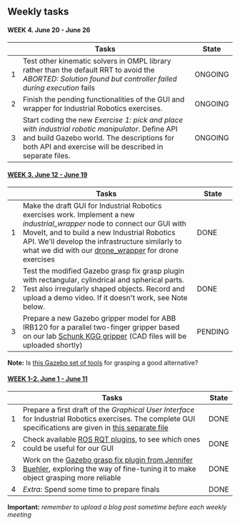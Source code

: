 ## Weekly tasks 

#### WEEK 4.  June 20 - June 26

|      | Tasks                                                        | State   |
| ---- | ------------------------------------------------------------ | ------- |
| 1    | Test other kinematic solvers in OMPL library rather than the default RRT to avoid the *ABORTED: Solution found but controller failed during execution* fails | ONGOING |
| 2    | Finish the pending functionalities of the GUI and wrapper for Industrial Robotics exercises. | ONGOING |
| 3    | Start coding the new *Exercise 1: pick and place with industrial robotic manipulator*. Define API and build Gazebo world. The descriptions for both API and exercise will be described in separate files. | ONGOING |

#### [WEEK 3.  June 12 - June 19 ](https://theroboticsclub.github.io/colab-gsoc2020-Yijia_Wu/2020-06-18-week3/)

|      | Tasks                                                        | State   |
| ---- | ------------------------------------------------------------ | ------- |
| 1    | Make the draft GUI for Industrial Robotics exercises work. Implement a new *industrial_wrapper* node to connect our GUI with MoveIt, and to build a new Industrial Robotics API. We'll develop the infrastructure similarly to what we did with our [drone_wrapper](https://github.com/JdeRobot/drones) for drone exercises | DONE    |
| 2    | Test the modified Gazebo grasp fix grasp plugin with rectangular, cylindrical and spherical parts. Test also irregularly shaped objects. Record and upload a demo video. If it doesn't work, see Note below. | DONE    |
| 3    | Prepare a new Gazebo gripper model for ABB IRB120 for a parallel two-finger gripper based on our lab [Schunk KGG gripper](https://schunk.com/es_en/gripping-systems/series/kgg/) (CAD files will be uploaded shortly) | PENDING |

**Note:** Is [this Gazebo set of tools](https://github.com/jsbruglie/grasp)  for grasping a good alternative?

#### [WEEK 1-2.  June 1 - June 11](https://theroboticsclub.github.io/colab-gsoc2020-Yijia_Wu/2020-06-11-week1_2/)

|      | Tasks                                                        | State |
| ---- | ------------------------------------------------------------ | ----- |
| 1    | Prepare a first draft of the *Graphical User Interface* for Industrial Robotics exercises. The complete GUI specifications are given in [this separate file](../exercises_description/Exercises_GUI_description.md) | DONE  |
| 2    | Check available [ROS RQT plugins](http://wiki.ros.org/rqt/Plugins#Robot-interaction_tools_.28rqt_robot_plugins.29), to see which ones could be useful for our GUI | DONE  |
| 3    | Work on the [Gazebo grasp fix plugin from Jennifer Buehler](https://github.com/jenniferBuehler/gazebo-pkgs/wiki/The-Gazebo-grasp-fix-plugin), exploring the way of fine-tuning it to make object grasping more reliable | DONE  |
| 4    | *Extra:* Spend some time to prepare finals                   | DONE  |

**Important:** *remember to upload a blog post sometime before each weekly meeting*

